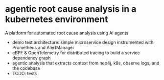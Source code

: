 # agentic root cause analysis in a kubernetes environment
A platform for automated root cause analysis using AI agents

- demo test architecture: simple microservice design instrumented with Prometheus and AlertManager
- eBPF & OpenTelemetry for distributed tracing to build a service dependency graph
- agentic analysis that extracts context from neo4j, k8s, observe logs, and the codebase
- TODO: tests
